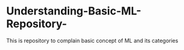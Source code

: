 # Understanding-Basic-ML-Repository-
This is repository to complain basic concept of ML and its categories
